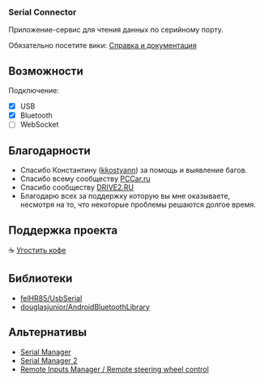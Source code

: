 ### Serial Connector

Приложение-сервис для чтения данных по серийному порту.

Обязательно посетите вики: [Справка и документация](https://github.com/delletenebre/serial_connector/wiki)

## Возможности
Подключение:
  - [x] USB
  - [x] Bluetooth
  - [ ] WebSocket

## Благодарности
* Спасибо Константину ([kkostyann](https://www.drive2.ru/users/kkostyann)) за помощь и выявление
багов.
* Спасибо всему сообществу [PCCar.ru](http://pccar.ru/)
* Спасибо сообществу [DRIVE2.RU](https://www.drive2.ru/)
* Благодарю всех за поддержку которую вы мне оказываете, несмотря на то, что некоторые проблемы
решаются долгое время.

## Поддержка проекта

:coffee: [Угостить кофе](https://money.yandex.ru/to/410015829927510)

## Библиотеки
* [felHR85/UsbSerial](https://github.com/felHR85/UsbSerial)
* [douglasjunior/AndroidBluetoothLibrary](https://github.com/douglasjunior/AndroidBluetoothLibrary)

## Альтернативы
* [Serial Manager](https://github.com/delletenebre/SerialManager)
* [Serial Manager 2](https://github.com/delletenebre/SerialManager2)
* [Remote Inputs Manager / Remote steering wheel control](http://forum.xda-developers.com/showthread.php?t=2635159)

